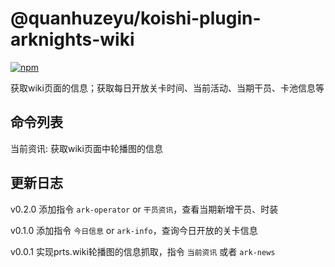 # @quanhuzeyu/koishi-plugin-arknights-wiki

[![npm](https://img.shields.io/npm/v/@quanhuzeyu/koishi-plugin-arknights-wiki?style=flat-square)](https://www.npmjs.com/package/@quanhuzeyu/koishi-plugin-arknights-wiki)

获取wiki页面的信息；获取每日开放关卡时间、当前活动、当期干员、卡池信息等

## 命令列表

当前资讯: 获取wiki页面中轮播图的信息

## 更新日志

v0.2.0 添加指令 `ark-operator` or `干员资讯`，查看当期新增干员、时装

v0.1.0 添加指令 `今日信息` or `ark-info`，查询今日开放的关卡信息

v0.0.1 实现prts.wiki轮播图的信息抓取，指令 `当前资讯` 或者 `ark-news`
